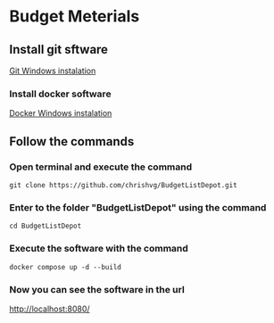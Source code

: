 # Budget Meterials

## Install git sftware

[Git Windows instalation](https://git-scm.com/download/win/)

### Install docker software
[Docker Windows instalation](https://docs.docker.com/desktop/install/windows-install/)

## Follow the commands

### Open terminal and execute the command
```
git clone https://github.com/chrishvg/BudgetListDepot.git
```

### Enter to the folder "BudgetListDepot" using the command
```
cd BudgetListDepot
```

### Execute the software with the command
```
docker compose up -d --build
```

### Now you can see the software in the url
[http://localhost:8080/](http://localhost:8080/)
